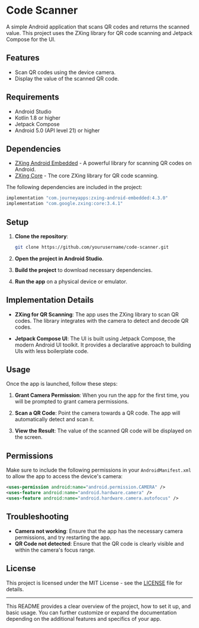 # Code Scanner

A simple Android application that scans QR codes and returns the scanned value. This project uses the ZXing library for QR code scanning and Jetpack Compose for the UI.

## Features
- Scan QR codes using the device camera.
- Display the value of the scanned QR code.

## Requirements
- Android Studio
- Kotlin 1.8 or higher
- Jetpack Compose
- Android 5.0 (API level 21) or higher

## Dependencies
- [ZXing Android Embedded](https://github.com/journeyapps/zxing-android-embedded) - A powerful library for scanning QR codes on Android.
- [ZXing Core](https://github.com/zxing/zxing) - The core ZXing library for QR code scanning.

The following dependencies are included in the project:

```gradle
implementation "com.journeyapps:zxing-android-embedded:4.3.0"
implementation "com.google.zxing:core:3.4.1"
```

## Setup

1. **Clone the repository**:
   ```bash
   git clone https://github.com/yourusername/code-scanner.git
   ```

2. **Open the project in Android Studio**.

3. **Build the project** to download necessary dependencies.

4. **Run the app** on a physical device or emulator.

## Implementation Details

- **ZXing for QR Scanning**: 
  The app uses the ZXing library to scan QR codes. The library integrates with the camera to detect and decode QR codes.

- **Jetpack Compose UI**: 
  The UI is built using Jetpack Compose, the modern Android UI toolkit. It provides a declarative approach to building UIs with less boilerplate code.

## Usage

Once the app is launched, follow these steps:

1. **Grant Camera Permission**:
   When you run the app for the first time, you will be prompted to grant camera permissions.

2. **Scan a QR Code**:
   Point the camera towards a QR code. The app will automatically detect and scan it.

3. **View the Result**:
   The value of the scanned QR code will be displayed on the screen.

## Permissions

Make sure to include the following permissions in your `AndroidManifest.xml` to allow the app to access the device's camera:

```xml
<uses-permission android:name="android.permission.CAMERA" />
<uses-feature android:name="android.hardware.camera" />
<uses-feature android:name="android.hardware.camera.autofocus" />
```

## Troubleshooting

- **Camera not working**: Ensure that the app has the necessary camera permissions, and try restarting the app.
- **QR Code not detected**: Ensure that the QR code is clearly visible and within the camera's focus range.

## License

This project is licensed under the MIT License - see the [LICENSE](LICENSE) file for details.

---

This README provides a clear overview of the project, how to set it up, and basic usage. You can further customize or expand the documentation depending on the additional features and specifics of your app.
